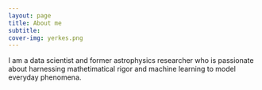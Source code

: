 ```yaml
---
layout: page
title: About me
subtitle:
cover-img: yerkes.png
---
```


I am a data scientist and former astrophysics researcher who is passionate about harnessing mathetimatical rigor and machine learning to model everyday phenomena.